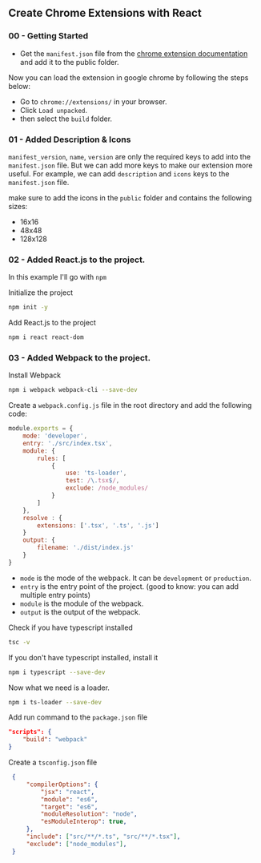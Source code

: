 ## Create Chrome Extensions with React


### 00 - Getting Started
- Get the `manifest.json` file from the [chrome extension documentation](https://developer.chrome.com/docs/extensions/mv3/manifest/) and add it to the public folder.

Now you can load the extension in google chrome by following the steps below:
- Go to `chrome://extensions/` in your browser.
- Click `Load unpacked`.
- then select the `build` folder.

### 01 - Added Description & Icons
`manifest_version`, `name`, `version` are only the required keys to add into the `manifest.json` file. But we can add more keys to make our extension more useful. For example, we can add `description` and `icons` keys to the `manifest.json` file.


make sure to add the icons in the `public` folder and contains the following sizes:
- 16x16
- 48x48
- 128x128

### 02 - Added **React.js** to the project.
In this example I'll go with `npm`

Initialize the project
```bash
npm init -y
```

Add React.js to the project
```bash
npm i react react-dom
```

### 03 - Added **Webpack** to the project.

Install Webpack
```bash
npm i webpack webpack-cli --save-dev
```

Create a `webpack.config.js` file in the root directory and add the following code:
```js
module.exports = {
    mode: 'developer',
    entry: './src/index.tsx',
    module: {
        rules: [
            {
                use: 'ts-loader',
                test: /\.tsx$/,
                exclude: /node_modules/
            }
        ]
    },
    resolve : {
        extensions: ['.tsx', '.ts', '.js']
    }
    output: {
        filename: './dist/index.js'
    }
}
```

- `mode` is the mode of the webpack. It can be `development` or `production`.
- `entry` is the entry point of the project. (good to know: you can add multiple entry points)
- `module` is the module of the webpack.
- `output` is the output of the webpack.

Check if you have typescript installed
```bash
tsc -v
```

If you don't have typescript installed, install it
```bash
npm i typescript --save-dev
```

Now what we need is a loader.
```bash
npm i ts-loader --save-dev
```

Add run command to the `package.json` file
```json
"scripts": {
    "build": "webpack"
}
```

Create a `tsconfig.json` file
```json
 {
     "compilerOptions": {
         "jsx": "react",
         "module": "es6",
         "target": "es6",
         "moduleResolution": "node",
         "esModuleInterop": true,
     },
     "include": ["src/**/*.ts", "src/**/*.tsx"],
     "exclude": ["node_modules"],
 }
```


